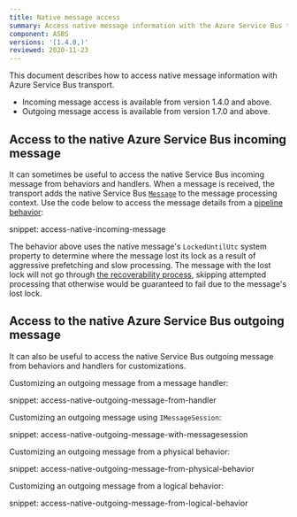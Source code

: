 ```yaml
---
title: Native message access
summary: Access native message information with the Azure Service Bus transport
component: ASBS
versions: '[1.4.0,)'
reviewed: 2020-11-23
---
```


This document describes how to access native message information with Azure Service Bus transport.
- Incoming message access is available from version 1.4.0 and above.
- Outgoing message access is available from version 1.7.0 and above.

## Access to the native Azure Service Bus incoming message

It can sometimes be useful to access the native Service Bus incoming message from behaviors and handlers. When a message is received, the transport adds the native Service Bus [`Message`](https://docs.microsoft.com/en-us/dotnet/api/microsoft.azure.servicebus.message) to the message processing context. Use the code below to access the message details from a [pipeline behavior](/nservicebus/pipeline/manipulate-with-behaviors.md):

snippet: access-native-incoming-message

The behavior above uses the native message's `LockedUntilUtc` system property to determine where the message lost its lock as a result of aggressive prefetching and slow processing. The message with the lost lock will not go through [the recoverability process](/nservicebus/recoverability/), skipping attempted processing that otherwise would be guaranteed to fail due to the message's lost lock.

## Access to the native Azure Service Bus outgoing message

It can also be useful to access the native Service Bus outgoing message from behaviors and handlers for customizations. 

Customizing an outgoing message from a message handler:

snippet: access-native-outgoing-message-from-handler

Customizing an outgoing message using `IMessageSession`:

snippet: access-native-outgoing-message-with-messagesession

Customizing an outgoing message from a physical behavior:

snippet: access-native-outgoing-message-from-physical-behavior

Customizing an outgoing message from a logical behavior:

snippet: access-native-outgoing-message-from-logical-behavior